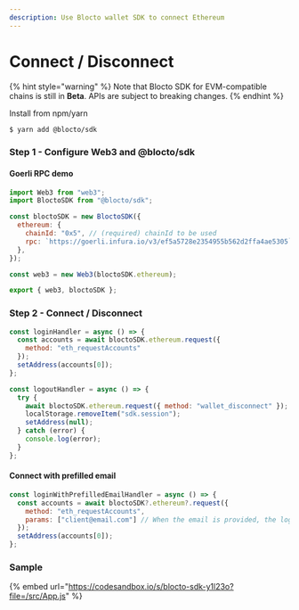 ```yaml
---
description: Use Blocto wallet SDK to connect Ethereum
---
```


# Connect / Disconnect

{% hint style="warning" %}
Note that Blocto SDK for EVM-compatible chains is still in **Beta**. APIs are subject to breaking changes.
{% endhint %}

Install from npm/yarn

```bash
$ yarn add @blocto/sdk
```

### Step 1 - Configure Web3 and @blocto/sdk

#### Goerli RPC demo

```javascript
import Web3 from "web3";
import BloctoSDK from "@blocto/sdk";

const bloctoSDK = new BloctoSDK({
  ethereum: {
    chainId: "0x5", // (required) chainId to be used
    rpc: `https://goerli.infura.io/v3/ef5a5728e2354955b562d2ffa4ae5305`, // (required for Ethereum) JSON RPC endpoint
  },
});

const web3 = new Web3(bloctoSDK.ethereum);

export { web3, bloctoSDK };
```

### Step 2 - Connect / Disconnect

```javascript
const loginHandler = async () => {
  const accounts = await bloctoSDK.ethereum.request({
    method: "eth_requestAccounts"
  });
  setAddress(accounts[0]);
};

const logoutHandler = async () => {
  try {
    await bloctoSDK.ethereum.request({ method: "wallet_disconnect" });
    localStorage.removeItem("sdk.session");
    setAddress(null);
  } catch (error) {
    console.log(error);
  }
};
```

#### Connect with prefilled email

```javascript
const loginWithPrefilledEmailHandler = async () => {
  const accounts = await bloctoSDK?.ethereum?.request({
    method: "eth_requestAccounts",
    params: ["client@email.com"] // When the email is provided, the login modal will prefill the email field.
  });
  setAddress(accounts[0]);
};
```

### Sample

{% embed url="https://codesandbox.io/s/blocto-sdk-y1l23o?file=/src/App.js" %}
